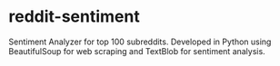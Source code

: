 # reddit-sentiment

Sentiment Analyzer for top 100 subreddits.
Developed in Python using BeautifulSoup for web scraping and TextBlob for sentiment analysis.
